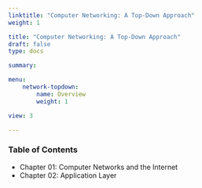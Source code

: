 ```yaml
---
linktitle: "Computer Networking: A Top-Down Approach"
weight: 1

title: "Computer Networking: A Top-Down Approach"
draft: false
type: docs

summary:

menu:
    network-topdown:
        name: Overview
        weight: 1

view: 3

---
```


### Table of Contents

* Chapter 01: Computer Networks and the Internet
* Chapter 02: Application Layer
